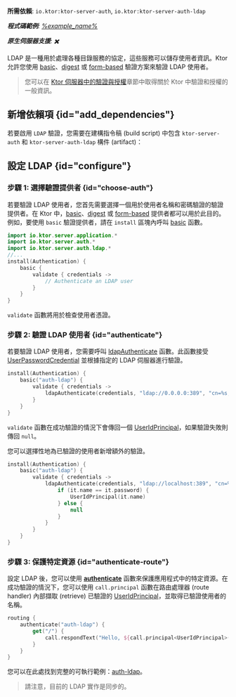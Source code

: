 [//]: # (title: LDAP)

<show-structure for="chapter" depth="2"/>

<tldr>
<p>
<b>所需依賴</b>: <code>io.ktor:ktor-server-auth</code>, <code>io.ktor:ktor-server-auth-ldap</code>
</p>
<var name="example_name" value="auth-ldap"/>
<p>
    <b>程式碼範例</b>:
    <a href="https://github.com/ktorio/ktor-documentation/tree/%ktor_version%/codeSnippets/snippets/%example_name%">
        %example_name%
    </a>
</p>
<p>
    <b><Links href="/ktor/server-native" summary="Ktor 支援 Kotlin/Native，可讓您在不額外執行環境或虛擬機器下執行伺服器。">原生伺服器</Links>支援</b>: ✖️
</p>
</tldr>

LDAP 是一種用於處理各種目錄服務的協定，這些服務可以儲存使用者資訊。Ktor 允許您使用 [basic](server-basic-auth.md)、[digest](server-digest-auth.md) 或 [form-based](server-form-based-auth.md) 驗證方案來驗證 LDAP 使用者。

> 您可以在 [Ktor 伺服器中的驗證與授權](server-auth.md)章節中取得關於 Ktor 中驗證和授權的一般資訊。

## 新增依賴項 {id="add_dependencies"}
若要啟用 `LDAP` 驗證，您需要在建構指令稿 (build script) 中包含 `ktor-server-auth` 和 `ktor-server-auth-ldap` 構件 (artifact)：

<Tabs group="languages">
    <TabItem title="Gradle (Kotlin)" group-key="kotlin">
        <code-block lang="Kotlin" title="範例" code="            implementation(&quot;io.ktor:ktor-server-auth:$ktor_version&quot;)&#10;            implementation(&quot;io.ktor:ktor-server-auth-ldap:$ktor_version&quot;)"/>
    </TabItem>
    <TabItem title="Gradle (Groovy)" group-key="groovy">
        <code-block lang="Groovy" title="範例" code="            implementation &quot;io.ktor:ktor-server-auth:$ktor_version&quot;&#10;            implementation &quot;io.ktor:ktor-server-auth-ldap:$ktor_version&quot;"/>
    </TabItem>
    <TabItem title="Maven" group-key="maven">
        <code-block lang="XML" title="範例" code="&amp;lt;dependency&amp;gt;&#10;&amp;lt;groupId&amp;gt;io.ktor&amp;lt;/groupId&amp;gt;&#10;&amp;lt;artifactId&amp;gt;ktor-server-auth&amp;lt;/artifactId&amp;gt;&#10;&amp;lt;version&amp;gt;${ktor_version}&amp;lt;/version&amp;gt;&#10;&amp;lt;/dependency&amp;gt;&#10;&amp;lt;dependency&amp;gt;&#10;&amp;lt;groupId&amp;gt;io.ktor&amp;lt;/groupId&amp;gt;&#10;&amp;lt;artifactId&amp;gt;ktor-server-auth-ldap&amp;lt;/artifactId&amp;gt;&#10;&amp;lt;version&amp;gt;${ktor_version}&amp;lt;/version&amp;gt;&#10;&amp;lt;/dependency&amp;gt;"/>
   </TabItem>
</Tabs>

## 設定 LDAP {id="configure"}

### 步驟 1: 選擇驗證提供者 {id="choose-auth"}

若要驗證 LDAP 使用者，您首先需要選擇一個用於使用者名稱和密碼驗證的驗證提供者。在 Ktor 中，[basic](server-basic-auth.md)、[digest](server-digest-auth.md) 或 [form-based](server-form-based-auth.md) 提供者都可以用於此目的。例如，要使用 `basic` 驗證提供者，請在 `install` 區塊內呼叫 [basic](https://api.ktor.io/ktor-server/ktor-server-plugins/ktor-server-auth/io.ktor.server.auth/basic.html) 函數。

```kotlin
import io.ktor.server.application.*
import io.ktor.server.auth.*
import io.ktor.server.auth.ldap.*
//...
install(Authentication) {
    basic {
        validate { credentials ->
            // Authenticate an LDAP user
        }
    }
}
```

`validate` 函數將用於檢查使用者憑證。
 

### 步驟 2: 驗證 LDAP 使用者 {id="authenticate"}

若要驗證 LDAP 使用者，您需要呼叫 [ldapAuthenticate](https://api.ktor.io/ktor-server/ktor-server-plugins/ktor-server-auth-ldap/io.ktor.server.auth.ldap/ldap-authenticate.html) 函數。此函數接受 [UserPasswordCredential](https://api.ktor.io/ktor-server/ktor-server-plugins/ktor-server-auth/io.ktor.server.auth/-user-password-credential/index.html) 並根據指定的 LDAP 伺服器進行驗證。

```kotlin
install(Authentication) {
    basic("auth-ldap") {
        validate { credentials ->
            ldapAuthenticate(credentials, "ldap://0.0.0.0:389", "cn=%s,dc=ktor,dc=io")
        }
    }
}
```

`validate` 函數在成功驗證的情況下會傳回一個 [UserIdPrincipal](https://api.ktor.io/ktor-server/ktor-server-plugins/ktor-server-auth/io.ktor.server.auth/-user-id-principal/index.html)，如果驗證失敗則傳回 `null`。

您可以選擇性地為已驗證的使用者新增額外的驗證。

```kotlin
install(Authentication) {
    basic("auth-ldap") {
        validate { credentials ->
            ldapAuthenticate(credentials, "ldap://localhost:389", "cn=%s,dc=ktor,dc=io") {
                if (it.name == it.password) {
                    UserIdPrincipal(it.name)
                } else {
                    null
                }
            }
        }
    }
}
```

### 步驟 3: 保護特定資源 {id="authenticate-route"}

設定 LDAP 後，您可以使用 **[authenticate](server-auth.md#authenticate-route)** 函數來保護應用程式中的特定資源。在成功驗證的情況下，您可以使用 `call.principal` 函數在路由處理器 (route handler) 內部擷取 (retrieve) 已驗證的 [UserIdPrincipal](https://api.ktor.io/ktor-server/ktor-server-plugins/ktor-server-auth/io.ktor.server.auth/-user-id-principal/index.html)，並取得已驗證使用者的名稱。

```kotlin
routing {
    authenticate("auth-ldap") {
        get("/") {
            call.respondText("Hello, ${call.principal<UserIdPrincipal>()?.name}!")
        }
    }
}
```

您可以在此處找到完整的可執行範例：[auth-ldap](https://github.com/ktorio/ktor-documentation/tree/%ktor_version%/codeSnippets/snippets/auth-ldap)。

> 請注意，目前的 LDAP 實作是同步的。